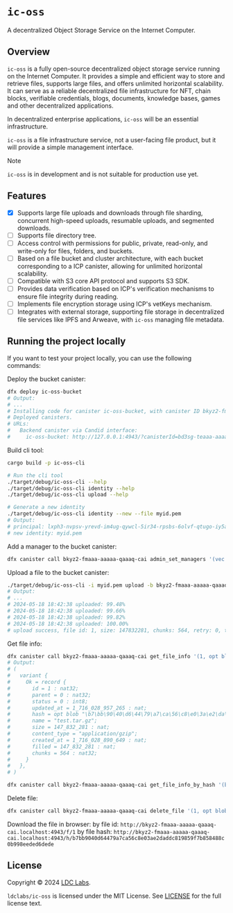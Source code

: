 # `ic-oss`

A decentralized Object Storage Service on the Internet Computer.

## Overview

`ic-oss` is a fully open-source decentralized object storage service running on the Internet Computer. It provides a simple and efficient way to store and retrieve files, supports large files, and offers unlimited horizontal scalability. It can serve as a reliable decentralized file infrastructure for NFT, chain blocks, verifiable credentials, blogs, documents, knowledge bases, games and other decentralized applications.

In decentralized enterprise applications, `ic-oss` will be an essential infrastructure.

`ic-oss` is a file infrastructure service, not a user-facing file product, but it will provide a simple management interface.

> [!NOTE]
> `ic-oss` is in development and is not suitable for production use yet.

## Features

- [x] Supports large file uploads and downloads through file sharding, concurrent high-speed uploads, resumable uploads, and segmented downloads.
- [ ] Supports file directory tree.
- [ ] Access control with permissions for public, private, read-only, and write-only for files, folders, and buckets.
- [ ] Based on a file bucket and cluster architecture, with each bucket corresponding to a ICP canister, allowing for unlimited horizontal scalability.
- [ ] Compatible with S3 core API protocol and supports S3 SDK.
- [ ] Provides data verification based on ICP's verification mechanisms to ensure file integrity during reading.
- [ ] Implements file encryption storage using ICP's vetKeys mechanism.
- [ ] Integrates with external storage, supporting file storage in decentralized file services like IPFS and Arweave, with `ic-oss` managing file metadata.

## Running the project locally

If you want to test your project locally, you can use the following commands:

Deploy the bucket canister:
```bash
dfx deploy ic-oss-bucket
# Output:
# ...
# Installing code for canister ic-oss-bucket, with canister ID bkyz2-fmaaa-aaaaa-qaaaq-cai
# Deployed canisters.
# URLs:
#   Backend canister via Candid interface:
#     ic-oss-bucket: http://127.0.0.1:4943/?canisterId=bd3sg-teaaa-aaaaa-qaaba-cai&id=bkyz2-fmaaa-aaaaa-qaaaq-cai
```

Build cli tool:
```bash
cargo build -p ic-oss-cli

# Run the cli tool
./target/debug/ic-oss-cli --help
./target/debug/ic-oss-cli identity --help
./target/debug/ic-oss-cli upload --help

# Generate a new identity
./target/debug/ic-oss-cli identity --new --file myid.pem
# Output:
# principal: lxph3-nvpsv-yrevd-im4ug-qywcl-5ir34-rpsbs-6olvf-qtugo-iy5ai-jqe
# new identity: myid.pem
```

Add a manager to the bucket canister:
```bash
dfx canister call bkyz2-fmaaa-aaaaa-qaaaq-cai admin_set_managers '(vec {principal "lxph3-nvpsv-yrevd-im4ug-qywcl-5ir34-rpsbs-6olvf-qtugo-iy5ai-jqe"})'
```

Upload a file to the bucket canister:
```bash
./target/debug/ic-oss-cli -i myid.pem upload -b bkyz2-fmaaa-aaaaa-qaaaq-cai --file test.tar.gz
# Output:
# ...
# 2024-05-18 18:42:38 uploaded: 99.48%
# 2024-05-18 18:42:38 uploaded: 99.66%
# 2024-05-18 18:42:38 uploaded: 99.82%
# 2024-05-18 18:42:38 uploaded: 100.00%
# upload success, file id: 1, size: 147832281, chunks: 564, retry: 0, time elapsed: PT69.149941S
```

Get file info:
```bash
dfx canister call bkyz2-fmaaa-aaaaa-qaaaq-cai get_file_info '(1, opt blob "")'
# Output:
# (
#   variant {
#     Ok = record {
#       id = 1 : nat32;
#       parent = 0 : nat32;
#       status = 0 : int8;
#       updated_at = 1_716_028_957_265 : nat;
#       hash = opt blob "\b7\bb\90\40\d6\44\79\a7\ca\56\c8\e0\3a\e2\da\dd\c8\19\85\9f\7b\85\84\88\c0\b9\98\ee\de\d6\de\de";
#       name = "test.tar.gz";
#       size = 147_832_281 : nat;
#       content_type = "application/gzip";
#       created_at = 1_716_028_890_649 : nat;
#       filled = 147_832_281 : nat;
#       chunks = 564 : nat32;
#     }
#   },
# )

dfx canister call bkyz2-fmaaa-aaaaa-qaaaq-cai get_file_info_by_hash '(blob "\b7\bb\90\40\d6\44\79\a7\ca\56\c8\e0\3a\e2\da\dd\c8\19\85\9f\7b\85\84\88\c0\b9\98\ee\de\d6\de\de", opt blob "")'
```

Delete file:
```bash
dfx canister call bkyz2-fmaaa-aaaaa-qaaaq-cai delete_file '(1, opt blob "")'
```

Download the file in browser:
by file id: `http://bkyz2-fmaaa-aaaaa-qaaaq-cai.localhost:4943/f/1`
by file hash:  `http://bkyz2-fmaaa-aaaaa-qaaaq-cai.localhost:4943/h/b7bb9040d64479a7ca56c8e03ae2daddc819859f7b858488c0b998eeded6dede`

## License
Copyright © 2024 [LDC Labs](https://github.com/ldclabs).

`ldclabs/ic-oss` is licensed under the MIT License. See [LICENSE](LICENSE) for the full license text.